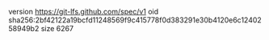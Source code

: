 version https://git-lfs.github.com/spec/v1
oid sha256:2bf42122a19bcfd11248569f9c415778f0d383291e30b4120e6c1240258949b2
size 6267

